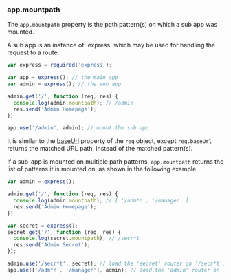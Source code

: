 <h3 id='app.mountpath'>app.mountpath</h3>

The `app.mountpath` property is the path pattern(s) on which a sub app was mounted.

<div class="doc-box doc-info" markdown="1">
  A sub app is an instance of `express` which may be used for handling the request to a route.
</div>

~~~js
var express = required('express');

var app = express(); // the main app
var admin = express(); // the sub app

admin.get('/', function (req, res) {
  console.log(admin.mountpath); // /admin
  res.send('Admin Homepage');
})

app.use('/admin', admin); // mount the sub app
~~~

It is similar to the [baseUrl](#req.baseUrl) property of the `req` object, except `req.baseUrl` returns the matched URL path, instead of the matched pattern(s).

If a sub-app is mounted on multiple path patterns, `app.mountpath` returns the list of patterns it is mounted on, as shown in the following example. 

~~~js
var admin = express();

admin.get('/', function (req, res) {
  console.log(admin.mountpath); // [ '/adm*n', '/manager' ]
  res.send('Admin Homepage');
})

var secret = express();
secret.get('/', function (req, res) {
  console.log(secret.mountpath); // /secr*t
  res.send('Admin Secret');
});

admin.use('/secr*t', secret); // load the 'secret' router on '/secr*t', on the 'admin' sub app
app.use(['/adm*n', '/manager'], admin); // load the 'admin' router on '/adm*n' and '/manager', on the parent app
~~~
